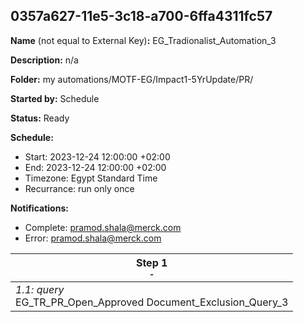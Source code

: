 ## 0357a627-11e5-3c18-a700-6ffa4311fc57

**Name** (not equal to External Key)**:** EG_Tradionalist_Automation_3

**Description:** n/a

**Folder:** my automations/MOTF-EG/Impact1-5YrUpdate/PR/

**Started by:** Schedule

**Status:** Ready

**Schedule:**

* Start: 2023-12-24 12:00:00 +02:00
* End: 2023-12-24 12:00:00 +02:00
* Timezone: Egypt Standard Time
* Recurrance: run only once

**Notifications:**

* Complete: pramod.shala@merck.com
* Error: pramod.shala@merck.com

| Step 1<br>_<small>-</small>_ |
| --- |
| _1.1: query_<br>EG_TR_PR_Open_Approved Document_Exclusion_Query_3 |
